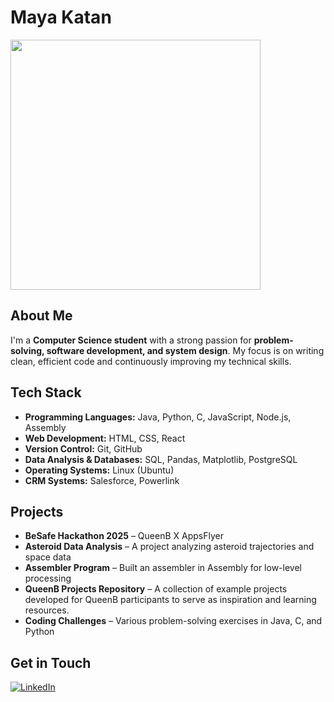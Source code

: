 # Maya Katan  
<img src="https://github.com/user-attachments/assets/ede8452a-201a-4436-9a5f-70099eb597a1" width="400"/>

## About Me  
I'm a **Computer Science student** with a strong passion for **problem-solving, software development, and system design**. My focus is on writing clean, efficient code and continuously improving my technical skills.  

## Tech Stack  
- **Programming Languages:** Java, Python, C, JavaScript, Node.js, Assembly  
- **Web Development:** HTML, CSS, React  
- **Version Control:** Git, GitHub  
- **Data Analysis & Databases:** SQL, Pandas, Matplotlib, PostgreSQL  
- **Operating Systems:** Linux (Ubuntu)  
- **CRM Systems:** Salesforce, Powerlink  

## Projects  
- **BeSafe Hackathon 2025** – QueenB X AppsFlyer  
- **Asteroid Data Analysis** – A project analyzing asteroid trajectories and space data  
- **Assembler Program** – Built an assembler in Assembly for low-level processing  
- **QueenB Projects Repository** – A collection of example projects developed for QueenB participants to serve as inspiration and learning resources.  
- **Coding Challenges** – Various problem-solving exercises in Java, C, and Python  

## Get in Touch  
[![LinkedIn](https://img.shields.io/badge/LinkedIn-0077B5?logo=linkedin&logoColor=white)](https://www.linkedin.com/in/maya-katan/)  
